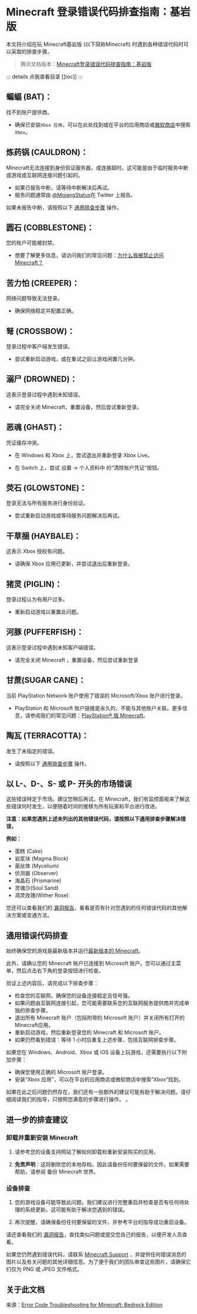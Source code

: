# Minecraft 登录错误代码排查指南：基岩版

本文将介绍在玩 Minecraft基岩版 (以下简称Minecraft) 时遇到各种错误代码时可以采取的排查步骤。

> 腾讯文档版本：[Minecraft登录错误代码排查指南：基岩版](https://docs.qq.com/doc/DY1htdVJtQ1BMdE5i)

::: details 点我查看目录
[[toc]]
:::

## 蝙蝠 (BAT)：

找不到账户提供商。

- 确保已安装`Xbox 应用`，可以在此处找到或在平台的应用商店或[微软商店](ms-windows-store://pdp?ocid=pdpshare&referrer=storeforweb&productid=9mv0b5hzvk9z&mode=full&storecid=sfw-secondary-cta&webid=51a43f17-c884-4c21-ac9e-5b0781a219a6&websessionid=8cb1198e-a0fe-4c3a-a117-4a84b41ccd55)中搜索`Xbox`。

## 炼药锅 (CAULDRON)：

Minecraft无法连接到身份验证服务器，或连接超时。这可能是由于临时服务中断或游戏或互联网连接问题引起的。

- 如果已报告中断，请等待中断解决后再试。
- 服务问题通常由 [@MojangStatus](https://nam06.safelinks.protection.outlook.com/?url=https%3A%2F%2Fwww.twitter.com%2FMojangStatus&data=04%7C01%7Cv-abjork%40microsoft.com%7C4e562032327147814e7508d9d6122f89%7C72f988bf86f141af91ab2d7cd011db47%7C1%7C0%7C637776195864235828%7CUnknown%7CTWFpbGZsb3d8eyJWIjoiMC4wLjAwMDAiLCJQIjoiV2luMzIiLCJBTiI6Ik1haWwiLCJXVCI6Mn0%3D%7C3000&sdata=Ubeo%2FRZJv5kyXx8fSqamdsVUOjpDo%2BsoD%2FFszd057k0%3D&reserved=0)在 Twitter 上报告。

如果未报告中断，请按照以下 [通用排查步骤](#通用错误代码排查) 操作。

## 圆石 (COBBLESTONE)：

您的账户可能被封禁。

- 想要了解更多信息，请访问我们的常见问题：[为什么我被禁止访问 Minecraft？](https://help.minecraft.net/hc/en-us/articles/4408964729869-Why-Have-I-Been-Banned-from-Minecraft-)

## 苦力怕 (CREEPER)：

网络问题导致无法登录。

- 确保网络稳定并配置正确。

## 弩 (CROSSBOW)：

登录过程中客户端发生错误。

- 尝试重新启动游戏，或在重试之前让游戏闲置几分钟。

## 溺尸 (DROWNED)：

这表示登录过程中遇到未知错误。

- 请完全关闭 Minecraft，重置设备，然后尝试重新登录。

## 恶魂 (GHAST)：

凭证缓存冲突。

- 在 Windows 和 Xbox 上，尝试退出并重新登录 Xbox Live。

- 在 Switch 上，尝试 设置 -> 个人资料中 的“清除账户凭证”按钮。

## 荧石 (GLOWSTONE)：

登录无法与所有服务进行身份验证。

- 尝试重新启动游戏或等待服务问题解决后再试。

## 干草捆 (HAYBALE)：

这表示 Xbox 授权有问题。

- 请确保 Xbox 应用已更新，并尝试退出后重新登录。

## 猪灵 (PIGLIN)：

登录过程认为有用户过多。

- 重新启动游戏以重置此问题。

## 河豚 (PUFFERFISH)：

这表示登录过程中遇到未知客户端错误。

- 请完全关闭 Minecraft ，重置设备，然后尝试重新登录

## 甘蔗(SUGAR CANE)：

当前 PlayStation Network 账户使用了错误的 Microsoft/Xbox 账户进行登录。

- PlayStation 和 Microsoft
  账户链接是永久的，不能与其他账户关联。更多信息，请参阅我们的常见问题：[PlayStation® 版 Minecraft](https://help.minecraft.net/hc/en-us/articles/360037725571-Minecraft-for-PlayStation-4-FAQ)。

## 陶瓦 (TERRACOTTA)：

发生了未指定的错误。

- 请按照以下 [通用排查步骤](#通用错误代码排查) 操作。

## 以 L-、D-、S- 或 P- 开头的市场错误

这些错误特定于市场。建议您稍后再试。在 Minecraft，我们有监控面板来了解这些错误何时发生，以便随着时间的推移为所有玩家和平台进行改进。

**注意：如果您遇到上述未列出的其他错误代码，请按照以下通用排查步骤解决错误，**

**例如：**

- 蛋糕 (Cake)
- 岩浆块 (Magma Block)
- 菌丝体 (Mycelium)
- 侦测器 (Observer)
- 海晶石 (Prismarine)
- 灵魂沙(Soul Sand)
- 凋灵玫瑰(Wither Rose)

您还可以查看我们的 [漏洞报告](https://bugs.mojang.com/secure/Dashboard.jspa)，看看是否有针对您遇到的任何错误代码的其他解决方案或变通方法。

## 通用错误代码排查

始终确保您的游戏是最新版本并运行[最新版本的 Minecraft](https://help.minecraft.net/hc/en-us/articles/4409225939853-Minecraft-Java-Edition-Installation-Issues-FAQ)。

此外，请确认您的 Minecraft 账户已连接到 Microsoft 账户。您可以通过主菜单，然后点击右下角的登录按钮进行检查。

验证上述内容后，请完成以下排查步骤：

- 检查您的互联网，确保您的设备连接稳定且信号强。
- 如果问题由互联网连接引起，您可能需要联系您的互联网服务提供商并完成单独的排查步骤。
- 退出所有 Minecraft 账户（包括附带的 Microsoft 账户）并关闭所有打开的 Minecraft应用。
- 重新启动游戏，然后重新登录您的 Minecraft 和 Microsoft 账户。
- 如果仍然看到错误：等待 1 小时后重复上述步骤，包括互联网排查步骤。

如果您在 Windows、Android、Xbox 或 iOS 设备上玩游戏，还需要执行以下附加步骤：

- 确保您使用正确的 Microsoft 账户登录。
- 安装“Xbox 应用”，可以在平台的应用商店或微软商店中搜索“Xbox”找到。

如果在此之后问题仍然存在，我们还有一些额外的建议可能有助于解决问题。请仔细阅读我们的指导，只按照您满意的步骤进行操作。 。

## 进一步的排查建议

### 卸载并重新安装 Minecraft

1. 请参考您的设备支持网站了解如何卸载和重新安装购买的应用。

2. **免责声明**：这将删除您的本地存档，因此请备份任何要保留的文件。如果需要帮助，请参阅 备份 Minecraft 世界。

### 设备排查

1. 您的游戏设备可能导致此问题。我们建议进行完整重启并检查是否有任何待处理的系统更新。这可能有助于解决您遇到的错误。

2. 再次提醒，请确保备份任何要保留的文件，并参考平台的指导成功重启设备。

请还查看我们的 [漏洞报告](https://bugs.mojang.com/secure/Dashboard.jspa)，查找类似问题或提交您自己的报告，以便开发人员查看。

如果您仍然遇到错误代码，请联系 [Minecraft Support](https://aka.ms/Minecraft-Support)
，并提供任何错误消息的图片以及有关问题的其他详细信息。为了便于我们的团队审查这些图片，请确保它们仅为
PNG 或 JPEG 文件格式。

## 关于此文档

来源：[Error Code Troubleshooting for Minecraft: Bedrock Edition](https://help.minecraft.net/hc/en-us/articles/4404016313741)


